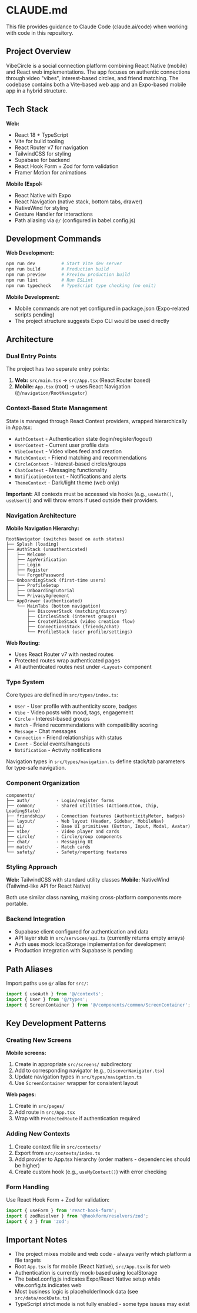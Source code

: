 # CLAUDE.md

This file provides guidance to Claude Code (claude.ai/code) when working with code in this repository.

## Project Overview

VibeCircle is a social connection platform combining React Native (mobile) and React web implementations. The app focuses on authentic connections through video "vibes", interest-based circles, and friend matching. The codebase contains both a Vite-based web app and an Expo-based mobile app in a hybrid structure.

## Tech Stack

**Web:**
- React 18 + TypeScript
- Vite for build tooling
- React Router v7 for navigation
- TailwindCSS for styling
- Supabase for backend
- React Hook Form + Zod for form validation
- Framer Motion for animations

**Mobile (Expo):**
- React Native with Expo
- React Navigation (native stack, bottom tabs, drawer)
- NativeWind for styling
- Gesture Handler for interactions
- Path aliasing via `@/` (configured in babel.config.js)

## Development Commands

**Web Development:**
```bash
npm run dev          # Start Vite dev server
npm run build        # Production build
npm run preview      # Preview production build
npm run lint         # Run ESLint
npm run typecheck    # TypeScript type checking (no emit)
```

**Mobile Development:**
- Mobile commands are not yet configured in package.json (Expo-related scripts pending)
- The project structure suggests Expo CLI would be used directly

## Architecture

### Dual Entry Points

The project has two separate entry points:
1. **Web:** `src/main.tsx` → `src/App.tsx` (React Router based)
2. **Mobile:** `App.tsx` (root) → uses React Navigation (`@/navigation/RootNavigator`)

### Context-Based State Management

State is managed through React Context providers, wrapped hierarchically in App.tsx:
- `AuthContext` - Authentication state (login/register/logout)
- `UserContext` - Current user profile data
- `VibeContext` - Video vibes feed and creation
- `MatchContext` - Friend matching and recommendations
- `CircleContext` - Interest-based circles/groups
- `ChatContext` - Messaging functionality
- `NotificationContext` - Notifications and alerts
- `ThemeContext` - Dark/light theme (web only)

**Important:** All contexts must be accessed via hooks (e.g., `useAuth()`, `useUser()`) and will throw errors if used outside their providers.

### Navigation Architecture

**Mobile Navigation Hierarchy:**
```
RootNavigator (switches based on auth status)
├── Splash (loading)
├── AuthStack (unauthenticated)
│   ├── Welcome
│   ├── AgeVerification
│   ├── Login
│   ├── Register
│   └── ForgotPassword
├── OnboardingStack (first-time users)
│   ├── ProfileSetup
│   ├── OnboardingTutorial
│   └── PrivacyAgreement
└── AppDrawer (authenticated)
    └── MainTabs (bottom navigation)
        ├── DiscoverStack (matching/discovery)
        ├── CirclesStack (interest groups)
        ├── CreateVibeStack (video creation flow)
        ├── ConnectionsStack (friends/chat)
        └── ProfileStack (user profile/settings)
```

**Web Routing:**
- Uses React Router v7 with nested routes
- Protected routes wrap authenticated pages
- All authenticated routes nest under `<Layout>` component

### Type System

Core types are defined in `src/types/index.ts`:
- `User` - User profile with authenticity score, badges
- `Vibe` - Video posts with mood, tags, engagement
- `Circle` - Interest-based groups
- `Match` - Friend recommendations with compatibility scoring
- `Message` - Chat messages
- `Connection` - Friend relationships with status
- `Event` - Social events/hangouts
- `Notification` - Activity notifications

Navigation types in `src/types/navigation.ts` define stack/tab parameters for type-safe navigation.

### Component Organization

```
components/
├── auth/          - Login/register forms
├── common/        - Shared utilities (ActionButton, Chip, LoadingState)
├── friendship/    - Connection features (AuthenticityMeter, badges)
├── layout/        - Web layout (Header, Sidebar, MobileNav)
├── ui/            - Base UI primitives (Button, Input, Modal, Avatar)
├── vibe/          - Video player and cards
├── circle/        - Circle/group components
├── chat/          - Messaging UI
├── match/         - Match cards
└── safety/        - Safety/reporting features
```

### Styling Approach

**Web:** TailwindCSS with standard utility classes
**Mobile:** NativeWind (Tailwind-like API for React Native)

Both use similar class naming, making cross-platform components more portable.

### Backend Integration

- Supabase client configured for authentication and data
- API layer stub in `src/services/api.ts` (currently returns empty arrays)
- Auth uses mock localStorage implementation for development
- Production integration with Supabase is pending

## Path Aliases

Import paths use `@/` alias for `src/`:
```typescript
import { useAuth } from '@/contexts';
import { User } from '@/types';
import { ScreenContainer } from '@/components/common/ScreenContainer';
```

## Key Development Patterns

### Creating New Screens

**Mobile screens:**
1. Create in appropriate `src/screens/` subdirectory
2. Add to corresponding navigator (e.g., `DiscoverNavigator.tsx`)
3. Update navigation types in `src/types/navigation.ts`
4. Use `ScreenContainer` wrapper for consistent layout

**Web pages:**
1. Create in `src/pages/`
2. Add route in `src/App.tsx`
3. Wrap with `ProtectedRoute` if authentication required

### Adding New Contexts

1. Create context file in `src/contexts/`
2. Export from `src/contexts/index.ts`
3. Add provider to App.tsx hierarchy (order matters - dependencies should be higher)
4. Create custom hook (e.g., `useMyContext()`) with error checking

### Form Handling

Use React Hook Form + Zod for validation:
```typescript
import { useForm } from 'react-hook-form';
import { zodResolver } from '@hookform/resolvers/zod';
import { z } from 'zod';
```

## Important Notes

- The project mixes mobile and web code - always verify which platform a file targets
- Root `App.tsx` is for mobile (React Native), `src/App.tsx` is for web
- Authentication is currently mock-based using localStorage
- The babel.config.js indicates Expo/React Native setup while vite.config.ts indicates web
- Most business logic is placeholder/mock data (see `src/data/mockData.ts`)
- TypeScript strict mode is not fully enabled - some type issues may exist
